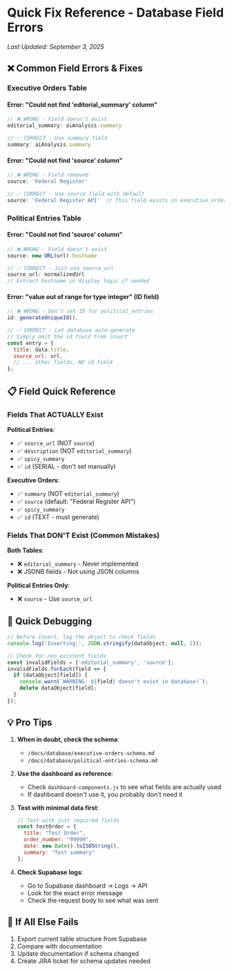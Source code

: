 # Quick Fix Reference - Database Field Errors
*Last Updated: September 3, 2025*

## ❌ Common Field Errors & Fixes

### Executive Orders Table

#### Error: "Could not find 'editorial_summary' column"
```javascript
// ❌ WRONG - Field doesn't exist
editorial_summary: aiAnalysis.summary

// ✅ CORRECT - Use summary field
summary: aiAnalysis.summary
```

#### Error: "Could not find 'source' column"  
```javascript
// ❌ WRONG - Field removed
source: 'Federal Register'

// ✅ CORRECT - Use source field with default
source: 'Federal Register API'  // This field exists in executive_orders
```

### Political Entries Table

#### Error: "Could not find 'source' column"
```javascript
// ❌ WRONG - Field doesn't exist
source: new URL(url).hostname

// ✅ CORRECT - Just use source_url
source_url: normalizedUrl
// Extract hostname in display logic if needed
```

#### Error: "value out of range for type integer" (ID field)
```javascript
// ❌ WRONG - Don't set ID for political_entries
id: generateUniqueId(),

// ✅ CORRECT - Let database auto-generate
// Simply omit the id field from insert
const entry = {
  title: data.title,
  source_url: url,
  // ... other fields, NO id field
};
```

## 📋 Field Quick Reference

### Fields That ACTUALLY Exist

**Political Entries**:
- ✅ `source_url` (NOT `source`)
- ✅ `description` (NOT `editorial_summary`)
- ✅ `spicy_summary`
- ✅ `id` (SERIAL - don't set manually)

**Executive Orders**:
- ✅ `summary` (NOT `editorial_summary`)
- ✅ `source` (default: "Federal Register API")
- ✅ `spicy_summary`
- ✅ `id` (TEXT - must generate)

### Fields That DON'T Exist (Common Mistakes)

**Both Tables**:
- ❌ `editorial_summary` - Never implemented
- ❌ JSONB fields - Not using JSON columns

**Political Entries Only**:
- ❌ `source` - Use `source_url`

## 🔧 Quick Debugging

```javascript
// Before insert, log the object to check fields
console.log('Inserting:', JSON.stringify(dataObject, null, 2));

// Check for non-existent fields
const invalidFields = ['editorial_summary', 'source'];
invalidFields.forEach(field => {
  if (dataObject[field]) {
    console.warn(`WARNING: ${field} doesn't exist in database!`);
    delete dataObject[field];
  }
});
```

## 💡 Pro Tips

1. **When in doubt, check the schema**:
   - `/docs/database/executive-orders-schema.md`
   - `/docs/database/political-entries-schema.md`

2. **Use the dashboard as reference**:
   - Check `dashboard-components.js` to see what fields are actually used
   - If dashboard doesn't use it, you probably don't need it

3. **Test with minimal data first**:
   ```javascript
   // Test with just required fields
   const testOrder = {
     title: "Test Order",
     order_number: "99999",
     date: new Date().toISOString(),
     summary: "Test summary"
   };
   ```

4. **Check Supabase logs**:
   - Go to Supabase dashboard → Logs → API
   - Look for the exact error message
   - Check the request body to see what was sent

## 🚨 If All Else Fails

1. Export current table structure from Supabase
2. Compare with documentation
3. Update documentation if schema changed
4. Create JIRA ticket for schema updates needed
